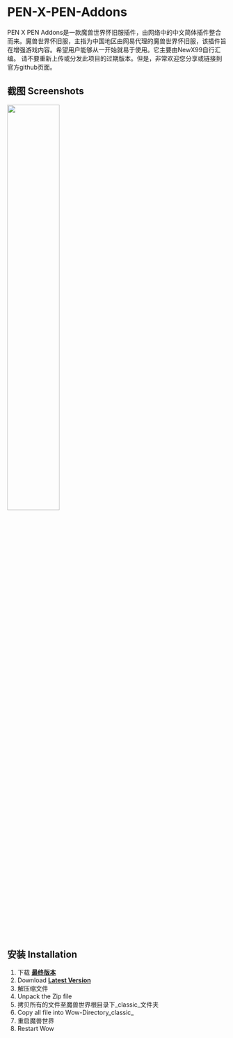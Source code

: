 # PEN-X-PEN-Addons
PEN X PEN Addons是一款魔兽世界怀旧服插件，由网络中的中文简体插件整合而来。魔兽世界怀旧服，主指为中国地区由网易代理的魔兽世界怀旧服，该插件旨在增强游戏内容。希望用户能够从一开始就易于使用。它主要由NewX99自行汇编。
请不要重新上传或分发此项目的过期版本。但是，非常欢迎您分享或链接到官方github页面。

## 截图 Screenshots
<img src="https://github.com/NewX99/PEN-X-PEN-Addons/blob/master/image/PEN%20X%20PEN%20Addons%2020190827%CE%B13.png" width="48.87%">

## 安装 Installation
1. 下载 **[最终版本](https://gitlab.com/shagu/pfUI/-/archive/master/pfUI-master.zip1)**
1. Download **[Latest Version](https://gitlab.com/shagu/pfUI/-/archive/master/pfUI-master.zip1)**
2. 解压缩文件
2. Unpack the Zip file
3. 拷贝所有的文件至魔兽世界根目录下_classic_文件夹
3. Copy all file into Wow-Directory\_classic_
4. 重启魔兽世界
4. Restart Wow
